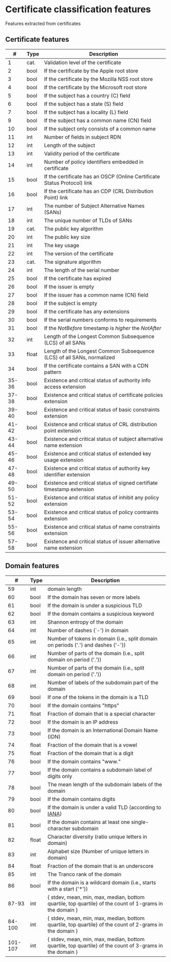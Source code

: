 # Certificate classification features

Features extracted from certificates

## Certificate features

| #     | Type  | Description                                                              |
|-------|-------|--------------------------------------------------------------------------|
| 1     | cat.  | Validation level of the certificate                                      |
| 2     | bool  | If the certificate by the Apple root store                               |
| 3     | bool  | If the certificate by the Mozilla NSS root store                         |
| 4     | bool  | If the certificate by the Microsoft root store                           |
| 5     | bool  | If the subject has a country (C) field                                   |
| 6     | bool  | If the subject has a state (S) field                                     |
| 7     | bool  | If the subject has a locality (L) field                                  |
| 9     | bool  | If the subject has a common name (CN) field                              |
| 10    | bool  | If the subject only consists of a common name                            |
| 11    | int   | Number of fields in subject RDN                                          |
| 12    | int   | Length of the subject                                                    |
| 13    | int   | Validity period of the certificate                                       |
| 14    | int   | Number of policy identifiers embedded in certificate                     |
| 15    | bool  | If the certificate has an OSCP (Online Certificate Status Protocol) link |
| 16    | bool  | If the certificate has an CDP (CRL Distribution Point) link              |
| 17    | int   | The number of Subject Alternative Names (SANs)                           |
| 18    | int   | The unique number of TLDs of SANs                                        |
| 19    | cat.  | The public key algorithm                                                 |
| 20    | int   | The public key size                                                      |
| 21    | int   | The key usage                                                            |
| 22    | int   | The version of the certificate                                           |
| 23    | cat.  | The signature algorithm                                                  |
| 24    | int   | The length of the serial number                                          |
| 25    | bool  | If the certificate has expired                                           |
| 26    | bool  | If the issuer is empty                                                   |
| 27    | bool  | If the issuer has a common name (CN) field                               |
| 28    | bool  | If the subject is empty                                                  |
| 29    | bool  | If the certificate has any extensions                                    |
| 30    | bool  | If the serial numbers conforms to requirements                           |
| 31    | bool  | If the *NotBefore* timestamp is *higher* the *NotAfter*                  |
| 32    | int   | Length of the Longest Common Subsequence (LCS) of all SANs               |
| 33    | float | Length of the Longest Common Subsequence (LCS) of all SANs, normalized   |
| 34    | bool  | If the certificate contains a SAN with a CDN pattern                     |
| 35-36 | bool  | Existence and critical status of authority info access extension         |
| 37-38 | bool  | Existence and critical status of certificate policies extension          |
| 39-40 | bool  | Existence and critical status of basic constraints extension             |
| 41-42 | bool  | Existence and critical status of CRL distribution point extension        |
| 43-44 | bool  | Existence and critical status of subject alternative name extension      |
| 45-46 | bool  | Existence and critical status of extended key usage extension            |
| 47-48 | bool  | Existence and critical status of authority key identifier extension      |
| 49-50 | bool  | Existence and critical status of signed certifiate timestamp extension   |
| 51-52 | bool  | Existence and critical status of inhibit any policy extension            |
| 53-54 | bool  | Existence and critical status of policy contraints extension             |
| 55-56 | bool  | Existence and critical status of name constraints extension              |
| 57-58 | bool  | Existence and critical status of issuer alternative name extension       |

## Domain features
| #       | Type  | Description                                                                                                  |
|---------|-------|--------------------------------------------------------------------------------------------------------------|
| 59      | int   | domain length                                                                                                |
| 60      | bool  | If the domain has seven or more labels                                                                       |
| 61      | bool  | If the domain is under a suspicious TLD                                                                      |
| 62      | bool  | If the domain contains a suspicious keyword                                                                  |
| 63      | int   | Shannon entropy of the domain                                                                                |
| 64      | int   | Number of dashes (`-') in domain                                                                             |
| 65      | int   | Number of tokens in domain (i.e., split domain on periods ('.') and dashes ('-'))                            |
| 66      | int   | Number of parts of the domain (i.e., split domain on period ('.'))                                           |
| 67      | int   | Number of parts of the domain (i.e., split domain on period ('.'))                                           |
| 68      | int   | Number of labels of the subdomain part of the domain                                                         |
| 69      | bool  | If one of the tokens in the domain is a TLD                                                                  |
| 70      | bool  | If the domain contains "https"                                                                               |
| 71      | float | Fraction of domain that is a special character                                                               |
| 72      | bool  | If the domain is an IP address                                                                               |
| 73      | bool  | If the domain is an International Domain Name (IDN)                                                          |
| 74      | float | Fraction of the domain that is a vowel                                                                       |
| 75      | float | Fraction of the domain that is a digit                                                                       |
| 76      | bool  | If the domain contains "www."                                                                                |
| 77      | bool  | If the domain contains a subdomain label of digits only                                                      |
| 78      | bool  | The mean length of the subdomain labels of the domain                                                        |
| 79      | bool  | If the domain contains digits                                                                                |
| 80      | bool  | If the domain is under a valid TLD (according to [IANA](https://data.iana.org/TLD/tlds-alpha-by-domain.txt)) |
| 81      | bool  | If the domain contains at least one single-character subdomain                                               |
| 82      | float | Character diversity (ratio unique letters in domain)                                                         |
| 83      | int   | Alphabet size (Number of unique letters in domain)                                                           |
| 84      | float | Fraction of the domain that is an underscore                                                                 |
| 85      | int   | The Tranco rank of the domain                                                                                |
| 86      | bool  | If the domain is a wildcard domain (i.e., starts with a start ('*'))                                         |
| 87-93   | int   | \{ stdev, mean, min, max, median, bottom quartile, top quartile\} of the count of 1-grams in the domain \}   |
| 84-100  | int   | \{ stdev, mean, min, max, median, bottom quartile, top quartile\} of the count of 2-grams in the domain \}   |
| 101-107 | int   | \{ stdev, mean, min, max, median, bottom quartile, top quartile\} of the count of 3-grams in the domain \}   |
